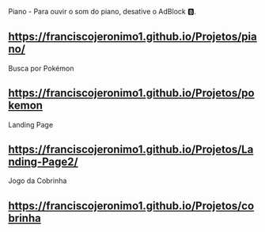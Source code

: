 

Piano - Para ouvir o som do piano, desative o AdBlock 🅱.
## https://franciscojeronimo1.github.io/Projetos/piano/

Busca por Pokémon
## https://franciscojeronimo1.github.io/Projetos/pokemon

Landing Page 
## https://franciscojeronimo1.github.io/Projetos/Landing-Page2/

Jogo da Cobrinha

## https://franciscojeronimo1.github.io/Projetos/cobrinha
